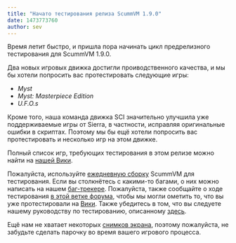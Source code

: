 ```yaml
---
title: "Начато тестирования релиза ScummVM 1.9.0"
date: 1473773760
author: sev
---
```


Время летит быстро, и пришла пора начинать цикл предрелизного тестирования для ScummVM 1.9.0.

Два новых игровых движка достигли проиводственного качества, и мы бы хотели попросить вас протестировать следующие игры:

*   *Myst*
*   *Myst: Masterpiece Edition*
*   *U.F.O.s*

Кроме того, наша команда движка SCI значительно улучшила уже поддерживаемые игры от Sierra, в частности, исправляя оригинальные ошибки в скриптах. Поэтому мы бы ещё хотели попросить вас протестировать и несколько игр на этом движке.

Полный список игр, требующих тестирования в этом релизе можно найти на [нашей Вики](http://wiki.scummvm.org/index.php/Release_Testing/1.9.0).

Пожалуйста, используйте [ежедневную сборку](/downloads/#daily) ScummVM для тестирования. Если вы столкнётесь с какими-то багами, о них можно написать на нашем [баг-трекере](https://bugs.scummvm.org/). Пожалуйста, также сообщайте о ходе тестирования [в этой ветке форума](http://forums.scummvm.org/viewtopic.php?t=14161), чтобы мы могли ометить то, что вы уже протестировали на [Вики](http://wiki.scummvm.org/index.php/Release_Testing/1.9.0). Также убедитесь в том, что вы следуете нашему руководству по тестированию, описанному [здесь](http://wiki.scummvm.org/index.php/Release_Testing).

Ещё нам не хватает некоторых [снимков экрана](http://wiki.scummvm.org/index.php/Screenshots), поэтому пожалуйста, не забудьте сделать парочку во время вашего игрового процесса.
